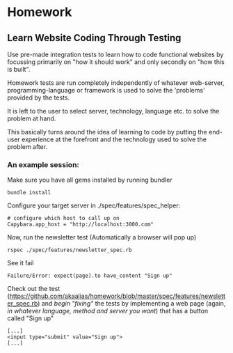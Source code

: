 # Homework

## Learn Website Coding Through Testing

Use pre-made integration tests to learn how to code functional websites by focussing primarily on "how it should work" and only secondly on "how this is built".

Homework tests are run completely independently of whatever web-server, programming-language or framework is used to solve the 'problems' provided by the tests. 

It is left to the user to select server, technology, language etc. to solve the problem at hand.

This basically turns around the idea of learning to code by putting the end-user experience at the forefront and the technology used to solve the problem after. 

### An example session:

Make sure you have all gems installed by running bundler

```
bundle install
```

Configure your target server in ./spec/features/spec_helper:

``` 
# configure which host to call up on
Capybara.app_host = "http://localhost:3000.com"
```

Now, run the newsletter test (Automatically a browser will pop up)

```
rspec ./spec/features/newsletter_spec.rb
```

See it fail

```
Failure/Error: expect(page).to have_content "Sign up"
```

Check out the test (https://github.com/akaalias/homework/blob/master/spec/features/newsletter_spec.rb) and *begin "fixing"* the tests by implementing a web page (again, *in whatever language, method and server you want*) that has a button called "Sign up"

```
[...]
<input type="submit" value="Sign up">
[...]
```